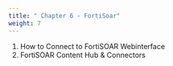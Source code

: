 ```yaml
---
title: " Chapter 6 - FortiSoar"
weight: 7
---
```


1. How to Connect to FortiSOAR Webinterface
2. FortiSOAR Content Hub & Connectors